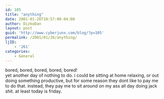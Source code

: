 ```yaml
---
id: 105
title: "anything"
date: 2001-01-26T10:57:00-04:00
author: DizkoDan
layout: post
guid: 'http://www.cyberjunx.com/blog/?p=105'
permalink: /2001/01/26/anything/
ljID:
    - '261'
categories:
    - General
---
```


bored, bored, bored, bored, bored!  
yet another day of nothing to do. i could be sitting at home relaxing, or out doing something productive, but for some reason they dont like to pay me to do that. instead, they pay me to sit around on my ass all day doing jack shit. at least today is friday.